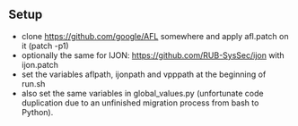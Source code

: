 ## Setup
- clone https://github.com/google/AFL somewhere and apply afl.patch on it (patch -p1)
- optionally the same for IJON: https://github.com/RUB-SysSec/ijon with ijon.patch
- set the variables aflpath, ijonpath and vpppath at the beginning of run.sh
- also set the same variables in global_values.py (unfortunate code duplication due to an unfinished migration process from bash to Python).
